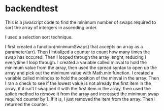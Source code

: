 # backendtest

This is a javascript code to find the minimum number of swaps required to sort the array of intergers in ascending order.

I used a selection sort technique.

I first created a function(minimumSwaps) that accepts an array as a parameter(arr). 
Then I intialized a counter to count how many times the swap has occured. 
Then I looped through the array lenght, reducing i everytime I loop through.
I created a variable called minval to hold the minimum value from the array, then used the spread syntax to open up the array and pick out the minimum value with Math.min function.
I created a variable called minIndex to hold the position of the minval in the array.
Then I ran a check to see if the lowest value is not already the first item in the array, if it isn't I swapped it with the first item in the array, then used the splice method to remove it from the array and increased the minimum swap required counter by 1. If it is, I just removed the item from the array.
Then I returned the counter.
